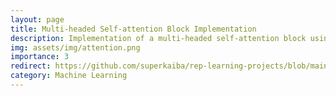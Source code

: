 ```yaml
---
layout: page
title: Multi-headed Self-attention Block Implementation
description: Implementation of a multi-headed self-attention block using only basic PyTorch for use in a vision transformer trained on CIFAR-10
img: assets/img/attention.png 
importance: 3
redirect: https://github.com/superkaiba/rep-learning-projects/blob/main/vision-transformer.py
category: Machine Learning
---
```


